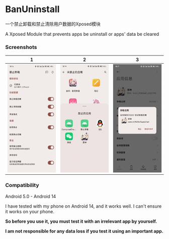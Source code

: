 # BanUninstall

一个禁止卸载和禁止清除用户数据的Xposed模块

A Xposed Module that prevents apps be uninstall or apps' data be cleared

### Screenshots
|                    1                     |                    2                     |                    3                     |
|:----------------------------------------:|:----------------------------------------:|:----------------------------------------:|
| <img src="screenshots/screenshot1.jpg"/> | <img src="screenshots/screenshot2.jpg"/> | <img src="screenshots/screenshot3.jpg"/> |

### Compatibility
Android 5.0 - Android 14

I have tested with my phone on Android 14, and it works well. I can't ensure it works on your phone.

**So before you use it, you must test it with an irrelevant app by yourself.**

**I am not responsible for any data loss if you test it using an important app.**